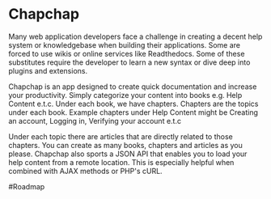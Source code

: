 Chapchap
========
Many web application developers face a challenge in creating a decent help system  or knowledgebase
when building their applications. Some are forced to use wikis or online services like Readthedocs. 
Some of these substitutes require the developer to learn a new syntax or dive deep into plugins and extensions.

Chapchap is an app designed to create quick documentation and increase your productivity. Simply categorize your 
content into books e.g. Help Content e.t.c. Under each book, we have chapters. Chapters 
are the topics under each book. Example chapters under Help Content might be Creating an account, Logging in, Verifying your account e.t.c

Under each topic there are articles that are directly related to those chapters. You can create as many books, chapters and articles as you please. Chapchap also sports a JSON API that enables you to load your help content from a remote location. This is especially helpful when 
combined with AJAX methods or PHP's cURL.

#Roadmap

